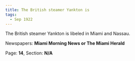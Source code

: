 ```yaml
---  
title: The British steamer Yankton is  
tags:  
  - Sep 1922  
---  
```

  
The British steamer Yankton is libeled in Miami and Nassau.  
  
Newspapers: **Miami Morning News or The Miami Herald**  
  
Page: **14**, Section: **N/A** 
